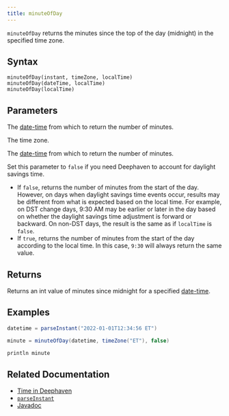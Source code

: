 ```yaml
---
title: minuteOfDay
---
```


`minuteOfDay` returns the minutes since the top of the day (midnight) in the specified time zone.

## Syntax

```
minuteOfDay(instant, timeZone, localTime)
minuteOfDay(dateTime, localTime)
minuteOfDay(localTime)
```

## Parameters

<ParamTable>
<Param name="instant" type="Instant">

The [date-time](../../query-language/types/date-time.md) from which to return the number of minutes.

</Param>
<Param name="timeZone" type="ZoneId">

The time zone.

</Param>
<Param name="dateTime" type="ZonedDateTime">

The [date-time](../../query-language/types/date-time.md) from which to return the number of minutes.

</Param>
<Param name="localTime" type="boolean">

Set this parameter to `false` if you need Deephaven to account for daylight savings time.

- If `false`, returns the number of minutes from the start of the day. However, on days when daylight savings time events occur, results may be different from what is expected based on the local time. For example, on DST change days, 9:30 AM may be earlier or later in the day based on whether the daylight savings time adjustment is forward or backward. On non-DST days, the result is the same as if `localTime` is `false`.
- If `true`, returns the number of minutes from the start of the day according to the local time. In this case, `9:30` will always return the same value.

</Param>
</ParamTable>

## Returns

Returns an int value of minutes since midnight for a specified [date-time](../../query-language/types/date-time.md).

## Examples

```groovy order=:log
datetime = parseInstant("2022-01-01T12:34:56 ET")

minute = minuteOfDay(datetime, timeZone("ET"), false)

println minute
```

## Related Documentation

- [Time in Deephaven](../../../conceptual/time-in-deephaven.md)
- [`parseInstant`](./parseInstant.md)
- [Javadoc](https://deephaven.io/core/javadoc/io/deephaven/time/DateTimeUtils.html#minuteOfDay(java.time.Instant,java.time.ZoneId,boolean))
